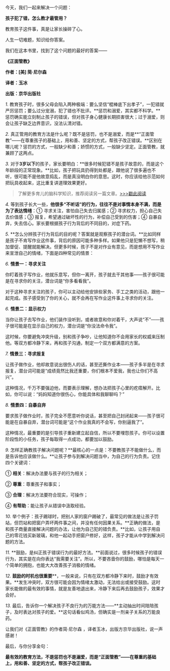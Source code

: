 今天，我们一起来解决一个问题：

**孩子犯了错，怎么教才最管用？**

教育孩子这件事，真是让家长操碎了心。

人生一切难题，知识给你答案。

我们在这本书里，找到了这个问题的最好的答案——

**《正面管教》**

**作者：[美] 简·尼尔森**

**译者：玉冰**

**出版：京华出版社**


*1.* 教育孩子时，很多父母会陷入两种极端：要么坚信“棍棒底下出孝子”，一犯错就严厉惩罚；要么过分宠溺，犯了错也不批评。**惩罚和溺爱，其实都不科学。**惩罚确实能立刻制止孩子的错误，但对孩子身心健康长期损害很大；过于溺爱，则会让孩子缺乏边界意识，没法认清对错。


*2.* 真正管用的教育方法是什么呢？既不是惩罚，也不是溺爱，而是**“正面管教”——在尊重孩子的基础上，用和善、坚定的方式，帮孩子改正错误。**区别在哪儿呢？惩罚的方式，一般缺少和善；娇惯的方式，一般缺少坚定。正面管教，就兼顾了这两点。


*3.* 对于**3岁以下**的孩子，家长要明白：**很多时候犯错不是孩子故意的，而是这个年龄段的正常现象。**比如，孩子把玩具扔得到处都是，跟他说了很多遍也不听，很可能不是他故意捣乱，而是真没明白你的意思。这时，你应该给他示范如何把玩具收起来，这比重复讲道理效果更好。

> 了解更多育儿的脑科学知识，推荐阅读另一篇文章。[>>>戳此阅读](http://mp.weixin.qq.com/s?__biz=MjM5NjAxOTU4MA==&mid=3009215605&idx=1&sn=ea1839f846308640fd7f03c21e729c37&chksm=9047f066a7307970bc642a4256a82c41e4edec57b00805f1eadedca0141bf629522b09cb0ea1&scene=21#wechat_redirect)


*4.* 等到孩子长大一些，**他很多“不听话”的行为，往往不是对事情本身不满，而是为了表达情绪**：① 寻求关注，害怕自己失去归属感；② 寻求权力，担心自己失去价值感；③ 报复，希望通过破坏性的行为，补偿自己受到的伤害；④ 自暴自弃，失去信心。家长要根据孩子行为背后的不同目的，对症下药。


*5.* **怎么分辨孩子行为背后的目的呢？答案就是观察孩子的潜台词。**比如同样是孩子不肯写作业这件事，背后的原因可能多种多样。如果他只是犯懒不想写，稍加督促、提醒就能解决。但更多时候，孩子不是对作业有意见，而是想用不写作业来宣泄自己的情绪，下面是四种常见的情景：


*6.* **情景一：寻求关注**

你盯着孩子写作业，他就乐意写，但你一离开，孩子就去干其他事——孩子很可能是在寻求你的关注，潜台词是“你多看看我”。

对于这种寻求关注的孩子，你可以主动给他安排些家务、手工之类的活动，跟他一起完成。孩子感受到了你的关心，就不会再在写作业这件事上寻求你的关注。


*6.* **情景二：显示权力**

当你让孩子去写作业，他们装作没听到，或者故意和你对着干，大声说“不”——孩子很可能是在显示自己的权力，潜台词是“你没法命令我”。

这时候，你要避免冲突升级，别和孩子争吵，让他知道你不会用家长的权威来压制他。等双方都冷静下来，再和孩子沟通，制定一个双方都满意的方案。


*7.* **情景三：寻求报复**

让孩子做作业，他却故意说出很伤人的话，甚至还撕作业本——孩子多半是在寻求报复，潜台词可能是“成绩竟然比我还重要，你们根本不爱我，我也让你们不高兴”。

这种情况，千万不要强迫他，而要表示理解，想办法把孩子心里的疙瘩解开。比如，你可以说：“妈妈知道你很伤心，你能具体和我聊聊吗？”


*8.* **情景四：自暴自弃**

要求孩子做作业时，孩子完全不愿意听你说话，甚至把自己封闭起来——孩子很可能是在自暴自弃，潜台词可能是“这个作业我真的不会写，你别逼我了”。

这种情况，最重要的是引导孩子重新建立起自信，所以不要埋怨孩子。你可以设置阶段性的小任务，孩子每取得一点成功，都要加以鼓励。


*9.* 怎样正确教孩子解决问题呢？**最核心的一点是：不要教孩子不能做什么，而是告诉他应该做什么。**让孩子参与到解决问题当中，为自己的行为负责。记住四个关键词：

① **相关**：解决办法要与孩子的行为相关；

② **尊重**：尊重孩子和事实；

③ **合理**：解决方法要符合现实，可操作；

④ **有帮助**：能让孩子从错误中汲取经验。


*10.* 举个例子：孩子踢球时，把别人家的窗户踢破了，最常见的做法是让孩子罚站，但罚站和把窗户弄坏两件事之间，并没有任何因果关系。**正确的做法，是和孩子商量直接解决问题的办法，让他为自己犯的错负责。**比如，让孩子用自己的零花钱买新玻璃，和他一起动手把窗户修好，这样，孩子才能从中学到解决问题的方法。

*11.* **鼓励，是纠正孩子错误行为的最好方法。**前面说过，很多时候孩子的错误行为，其实是在向你表达“我需要关注”。所以，不要吝啬你的鼓励，哪怕是每天一个简单的拥抱，也能大大改善孩子消极的情绪。

*12.* **鼓励的时机也很重要****，一般来说，只有在双方都冷静下来时，鼓励才有效果。**发生冲突时，双方很可能会因为情绪太激动，无法给出或接受鼓励。这时家长能做的最有效的事情，就是友善地退出来，冷静下来后再去鼓励孩子，效果才会好。

*13.* 最后，告诉你一个解决孩子不良行为的万能方法——**主动抽出时间陪陪孩子，及时表达对孩子的爱。**这句话看似鸡汤，但确实是一剂亲子关系的万能良药。

让我们对《正面管教》的作者简·尼尔森 ，译者玉冰，出版方京华出版社，说一声感谢！

最后，与你分享金句：

**最有效的教育方法，不是惩罚也不是溺爱，而是“正面管教”——在尊重的基础上，用和善、坚定的方式，帮孩子改正错误。**